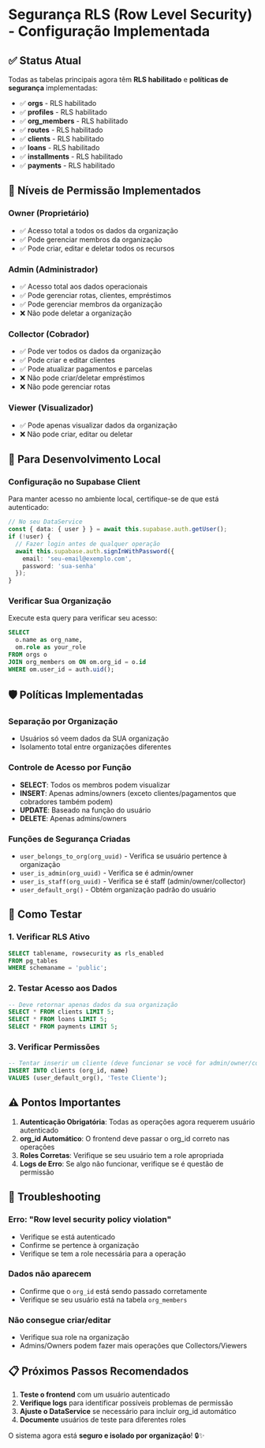 # Segurança RLS (Row Level Security) - Configuração Implementada

## ✅ Status Atual
Todas as tabelas principais agora têm **RLS habilitado** e **políticas de segurança** implementadas:

- ✅ **orgs** - RLS habilitado
- ✅ **profiles** - RLS habilitado  
- ✅ **org_members** - RLS habilitado
- ✅ **routes** - RLS habilitado
- ✅ **clients** - RLS habilitado
- ✅ **loans** - RLS habilitado
- ✅ **installments** - RLS habilitado
- ✅ **payments** - RLS habilitado

## 🔐 Níveis de Permissão Implementados

### **Owner (Proprietário)**
- ✅ Acesso total a todos os dados da organização
- ✅ Pode gerenciar membros da organização
- ✅ Pode criar, editar e deletar todos os recursos

### **Admin (Administrador)**
- ✅ Acesso total aos dados operacionais
- ✅ Pode gerenciar rotas, clientes, empréstimos
- ✅ Pode gerenciar membros da organização
- ❌ Não pode deletar a organização

### **Collector (Cobrador)**
- ✅ Pode ver todos os dados da organização
- ✅ Pode criar e editar clientes
- ✅ Pode atualizar pagamentos e parcelas
- ❌ Não pode criar/deletar empréstimos
- ❌ Não pode gerenciar rotas

### **Viewer (Visualizador)**
- ✅ Pode apenas visualizar dados da organização
- ❌ Não pode criar, editar ou deletar

## 🚀 Para Desenvolvimento Local

### Configuração no Supabase Client
Para manter acesso no ambiente local, certifique-se de que está autenticado:

```typescript
// No seu DataService
const { data: { user } } = await this.supabase.auth.getUser();
if (!user) {
  // Fazer login antes de qualquer operação
  await this.supabase.auth.signInWithPassword({
    email: 'seu-email@exemplo.com',
    password: 'sua-senha'
  });
}
```

### Verificar Sua Organização
Execute esta query para verificar seu acesso:

```sql
SELECT 
  o.name as org_name,
  om.role as your_role
FROM orgs o
JOIN org_members om ON om.org_id = o.id
WHERE om.user_id = auth.uid();
```

## 🛡️ Políticas Implementadas

### **Separação por Organização**
- Usuários só veem dados da SUA organização
- Isolamento total entre organizações diferentes

### **Controle de Acesso por Função**
- **SELECT**: Todos os membros podem visualizar
- **INSERT**: Apenas admins/owners (exceto clientes/pagamentos que cobradores também podem)
- **UPDATE**: Baseado na função do usuário
- **DELETE**: Apenas admins/owners

### **Funções de Segurança Criadas**
- `user_belongs_to_org(org_uuid)` - Verifica se usuário pertence à organização
- `user_is_admin(org_uuid)` - Verifica se é admin/owner
- `user_is_staff(org_uuid)` - Verifica se é staff (admin/owner/collector)
- `user_default_org()` - Obtém organização padrão do usuário

## 🔧 Como Testar

### 1. Verificar RLS Ativo
```sql
SELECT tablename, rowsecurity as rls_enabled 
FROM pg_tables 
WHERE schemaname = 'public';
```

### 2. Testar Acesso aos Dados
```sql
-- Deve retornar apenas dados da sua organização
SELECT * FROM clients LIMIT 5;
SELECT * FROM loans LIMIT 5;
SELECT * FROM payments LIMIT 5;
```

### 3. Verificar Permissões
```sql
-- Tentar inserir um cliente (deve funcionar se você for admin/owner/collector)
INSERT INTO clients (org_id, name) 
VALUES (user_default_org(), 'Teste Cliente');
```

## ⚠️ Pontos Importantes

1. **Autenticação Obrigatória**: Todas as operações agora requerem usuário autenticado
2. **org_id Automático**: O frontend deve passar o org_id correto nas operações
3. **Roles Corretas**: Verifique se seu usuário tem a role apropriada
4. **Logs de Erro**: Se algo não funcionar, verifique se é questão de permissão

## 🐛 Troubleshooting

### Erro: "Row level security policy violation"
- Verifique se está autenticado
- Confirme se pertence à organização
- Verifique se tem a role necessária para a operação

### Dados não aparecem
- Confirme que o `org_id` está sendo passado corretamente
- Verifique se seu usuário está na tabela `org_members`

### Não consegue criar/editar
- Verifique sua role na organização
- Admins/Owners podem fazer mais operações que Collectors/Viewers

## 📋 Próximos Passos Recomendados

1. **Teste o frontend** com um usuário autenticado
2. **Verifique logs** para identificar possíveis problemas de permissão
3. **Ajuste o DataService** se necessário para incluir org_id automático
4. **Documente** usuários de teste para diferentes roles

O sistema agora está **seguro e isolado por organização**! 🔒✨